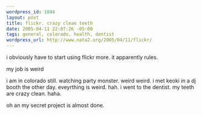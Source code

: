 ```yaml
--- 
wordpress_id: 1044
layout: post
title: flickr. crazy clean teeth
date: 2005-04-11 22:07:26 -05:00
tags: general, colorado, health, dentist
wordpress_url: http://www.nata2.org/2005/04/11/flickr/
---
```

i obviously have to start using flickr more. it apparently rules. 

my job is weird

i am in colorado still. watching party monster. weird weird. i met keoki in a dj booth the other day. eveyrthing is weird. hah. i went to the dentist. my teeth are crazy clean. haha.

oh an my secret project is almost done. 
